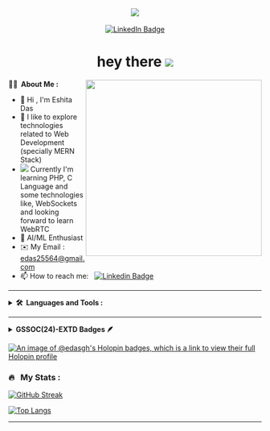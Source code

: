 <div id="header" align="center">
  <img src="https://media.giphy.com/media/aIJDrOomj81MQZz2uO/giphy.gif?cid=ecf05e47h2ifedv3pfrmf6ktz3vbju6h6gcv7gt2e5b4wixc&ep=v1_stickers_search&rid=giphy.gif&ct=s" width="160"/>
</div>
<p align="center">
<a href="https://www.linkedin.com/in/eshita-das-084b962b0?lipi=urn%3Ali%3Apage%3Ad_flagship3_profile_view_base_contact_details%3Bp3b4%2BkSlQH%2BWd%2BMqs5DsMg%3D%3D"><img src="https://img.shields.io/badge/LinkedIn-blue?style=for-the-badge&logo=linkedin&logoColor=white" alt="LinkedIn Badge"></a>
</p>


<h1 align="center">hey there <img src="https://media.giphy.com/media/hvRJCLFzcasrR4ia7z/giphy.gif" width="40"></h1>

**:woman_technologist: &nbsp;About Me :** <img src="https://media.giphy.com/media/HzPtbOKyBoBFsK4hyc/giphy.gif?cid=790b7611kgygqgc3kztd2eu1zlo5bafjjb8tb6zr7n7ny5ni&ep=v1_gifs_search&rid=giphy.gif&ct=g" width="350" height="350" align="right"   />

- 👋 Hi , I'm Eshita Das
- 👀 I like to explore technologies related to Web Development (specially MERN Stack)
- <img src="https://media.giphy.com/media/WUlplcMpOCEmTGBtBW/giphy.gif" width="30"> Currently I'm learning PHP, C Language and some technologies like, WebSockets and looking forward to learn WebRTC
- 🌱 AI/ML Enthusiast
- ✉️ My Email : edas25564@gmail.com
- 📫 How to reach me: &nbsp; [![Linkedin Badge](https://img.shields.io/badge/-Eshita-blue?style=flat&logo=Linkedin&logoColor=white)](https://www.linkedin.com/in/eshita-das-084b962b0?lipi=urn%3Ali%3Apage%3Ad_flagship3_profile_view_base_contact_details%3Bp3b4%2BkSlQH%2BWd%2BMqs5DsMg%3D%3D)

---
<details>
<summary><b>🛠 &nbsp;Languages and Tools :</b></summary>

<p>
<img src="https://github.com/devicons/devicon/blob/master/icons/react/react-original-wordmark.svg" title="React" alt="React" width="40" height="40"/>&nbsp;
<img src="https://github.com/devicons/devicon/blob/master/icons/redux/redux-original.svg" title="Redux" alt="Redux " width="40" height="40"/>&nbsp;
<img src="https://github.com/devicons/devicon/blob/master/icons/css3/css3-plain-wordmark.svg"  title="CSS3" alt="CSS" width="40" height="40"/>&nbsp;
<img src="https://github.com/devicons/devicon/blob/master/icons/html5/html5-original.svg" title="HTML5" alt="HTML" width="40" height="40"/>&nbsp;
<img src="https://github.com/devicons/devicon/blob/master/icons/javascript/javascript-original.svg" title="JavaScript" alt="JavaScript" width="40" height="40"/>&nbsp;
<img src="https://github.com/devicons/devicon/blob/master/icons/php/php-plain.svg" title="PHP" **alt="PHP" width="40" height="40"/>&nbsp;
<img src="https://github.com/devicons/devicon/blob/master/icons/c/c-plain.svg" title="C" **alt="C" width="40" height="40"/>&nbsp;
<img src="https://github.com/devicons/devicon/blob/master/icons/mysql/mysql-original-wordmark.svg" title="MySQL"  alt="MySQL" width="40" height="40"/>&nbsp;
<img src="https://github.com/devicons/devicon/blob/master/icons/mongodb/mongodb-original-wordmark.svg" title="mongoDB"  alt="mongoDB" width="40" height="40"/>&nbsp;
<img src="https://github.com/devicons/devicon/blob/master/icons/nodejs/nodejs-original-wordmark.svg" title="NodeJS" alt="NodeJS" width="40" height="40"/>&nbsp;
<img src="https://github.com/devicons/devicon/blob/master/icons/socketio/socketio-original.svg" title="SocketIo" alt="SocketIo" width="40" height="40"/>&nbsp;
<img src="https://github.com/devicons/devicon/blob/master/icons/git/git-original-wordmark.svg" title="Git" **alt="Git" width="40" height="40"/>&nbsp;
<img src="https://github.com/devicons/devicon/blob/master/icons/vscode/vscode-original.svg" title="VS_Code" alt="VS_Code" width="40" height="40"/>&nbsp;

</p>
</details>

---
<details>
<summary><b>GSSOC(24)-EXTD Badges 🪶</b></summary>
<div style='display:flex; align-items:center; gap: 10px;' align='center'><a href="https://gssoc.girlscript.tech/leaderboard">
<img src="https://raw.githubusercontent.com/GSSoC24/Postman-Challenge/main/docs/assets/Postman%20White.png" width="100px" height="100px" />
  <img src="https://raw.githubusercontent.com/GSSoC24/Postman-Challenge/main/docs/assets/1.png" width="100px" height="100px" />
  <img src="https://raw.githubusercontent.com/GSSoC24/Postman-Challenge/main/docs/assets/2.png" width="100px" height="100px" />
  <img src="https://raw.githubusercontent.com/GSSoC24/Postman-Challenge/main/docs/assets/3.png" width="100px" height="100px" />
  <img src="https://raw.githubusercontent.com/GSSoC24/Postman-Challenge/main/docs/assets/4.png" width="100px" height="100px" />
  <img src="https://raw.githubusercontent.com/GSSoC24/Postman-Challenge/main/docs/assets/5.png" width="100px" height="100px" /></a>
</div>
</details>

[![An image of @edasgh's Holopin badges, which is a link to view their full Holopin profile](https://holopin.me/edasgh)](https://holopin.io/@edasgh)

### 🔥 &nbsp; My Stats :
[![GitHub Streak](http://github-readme-streak-stats.herokuapp.com?user=Edasgh&theme=dark&background=000000)](https://git.io/streak-stats)

[![Top Langs](https://github-readme-stats.vercel.app/api/top-langs/?username=Edasgh&layout=compact&theme=vision-friendly-dark)](https://github.com/anuraghazra/github-readme-stats)

---
